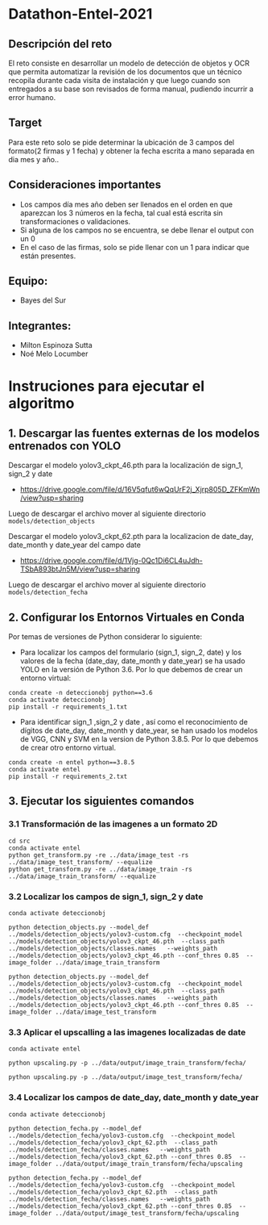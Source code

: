 # Datathon-Entel-2021
## Descripción del reto
El reto consiste en desarrollar un modelo de detección de objetos y OCR que permita automatizar la revisión de los documentos que un técnico recopila durante cada visita de instalación y que luego cuando son entregados a su base son revisados de forma manual, pudiendo incurrir a error humano.

## Target
Para este reto solo se pide determinar la ubicación de 3 campos del formato(2 firmas y 1 fecha) y obtener la fecha escrita a mano separada en dia mes y año..

## Consideraciones importantes
* Los campos día mes año deben ser llenados en el orden en que aparezcan los 3 números en la fecha, tal cual está escrita sin transformaciones o validaciones.
* Si alguna de los campos no se encuentra, se debe llenar el output con un 0
* En el caso de las firmas, solo se pide llenar con un 1 para indicar que están presentes.

## Equipo: 
* Bayes del Sur
## Integrantes:
* Milton Espinoza Sutta
* Noé Melo Locumber

# Instruciones para ejecutar el algoritmo
## 1. Descargar las fuentes externas de los modelos entrenados con YOLO
Descargar el modelo yolov3_ckpt_46.pth para la localización de sign_1, sign_2 y date
* https://drive.google.com/file/d/16V5qfut6wQqUrF2j_Xjrp805D_ZFKmWn/view?usp=sharing

Luego de descargar el archivo mover al siguiente directorio `models/detection_objects`

Descargar el modelo yolov3_ckpt_62.pth para la localizacion de date_day, date_month y date_year del campo date
* https://drive.google.com/file/d/1Vjg-0Qc1Di6CL4uJdh-TSbA893btJn5M/view?usp=sharing

Luego de descargar el archivo mover al siguiente directorio `models/detection_fecha`

## 2. Configurar los Entornos Virtuales en Conda
Por temas de versiones de Python considerar lo siguiente:
- Para localizar los campos del formulario (sign_1, sign_2, date) y los valores de la fecha (date_day, date_month y date_year) se ha usado YOLO en la versión de Python 3.6. Por lo que debemos de crear un entorno virtual:
```
conda create -n deteccionobj python==3.6
conda activate deteccionobj
pip install -r requirements_1.txt
```
- Para identificar sign_1 ,sign_2 y date , así como el reconocimiento de dígitos de date_day, date_month y  date_year, se han usado los modelos de VGG, CNN y SVM en la version de Python 3.8.5. Por lo que debemos de crear otro entorno virtual.
```
conda create -n entel python==3.8.5
conda activate entel
pip install -r requirements_2.txt
```

## 3. Ejecutar los siguientes comandos
### 3.1 Transformación de las imagenes a un formato 2D
```
cd src
conda activate entel
python get_transform.py -re ../data/image_test -rs ../data/image_test_transform/ --equalize
python get_transform.py -re ../data/image_train -rs ../data/image_train_transform/ --equalize
```
### 3.2 Localizar los campos de sign_1, sign_2 y date
```
conda activate deteccionobj
```
```
python detection_objects.py --model_def ../models/detection_objects/yolov3-custom.cfg  --checkpoint_model ../models/detection_objects/yolov3_ckpt_46.pth  --class_path ../models/detection_objects/classes.names   --weights_path ../models/detection_objects/yolov3_ckpt_46.pth --conf_thres 0.85  --image_folder ../data/image_train_transform
```
```
python detection_objects.py --model_def ../models/detection_objects/yolov3-custom.cfg  --checkpoint_model ../models/detection_objects/yolov3_ckpt_46.pth  --class_path ../models/detection_objects/classes.names   --weights_path ../models/detection_objects/yolov3_ckpt_46.pth --conf_thres 0.85  --image_folder ../data/image_test_transform
```
### 3.3 Aplicar el upscalling a las imagenes localizadas de date 
```
conda activate entel
```
``` 
python upscaling.py -p ../data/output/image_train_transform/fecha/
```
```
python upscaling.py -p ../data/output/image_test_transform/fecha/  
```

### 3.4 Localizar los campos de date_day, date_month y date_year
```
conda activate deteccionobj
```
```
python detection_fecha.py --model_def ../models/detection_fecha/yolov3-custom.cfg  --checkpoint_model ../models/detection_fecha/yolov3_ckpt_62.pth  --class_path ../models/detection_fecha/classes.names   --weights_path ../models/detection_fecha/yolov3_ckpt_62.pth --conf_thres 0.85  --image_folder ../data/output/image_train_transform/fecha/upscaling 
```
```
python detection_fecha.py --model_def ../models/detection_fecha/yolov3-custom.cfg  --checkpoint_model ../models/detection_fecha/yolov3_ckpt_62.pth  --class_path ../models/detection_fecha/classes.names   --weights_path ../models/detection_fecha/yolov3_ckpt_62.pth --conf_thres 0.85  --image_folder ../data/output/image_test_transform/fecha/upscaling  
```
